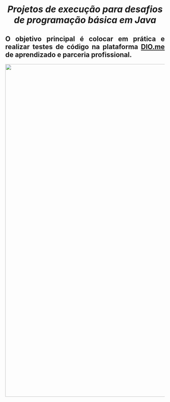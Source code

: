 <span align="center">
  
# *Projetos de execução para desafios de programação básica em Java*
  
</span>

<span align="justify">

## O objetivo principal é colocar em prática e realizar testes de código na plataforma [DIO.me](https://www.dio.me/) de aprendizado e parceria profissional. 

<div align="center">
<img src="https://user-images.githubusercontent.com/111321791/208240697-abfe05bf-ff71-4e0e-934c-7b91acc58da5.PNG" width="1050px" />
</div>

</span>
